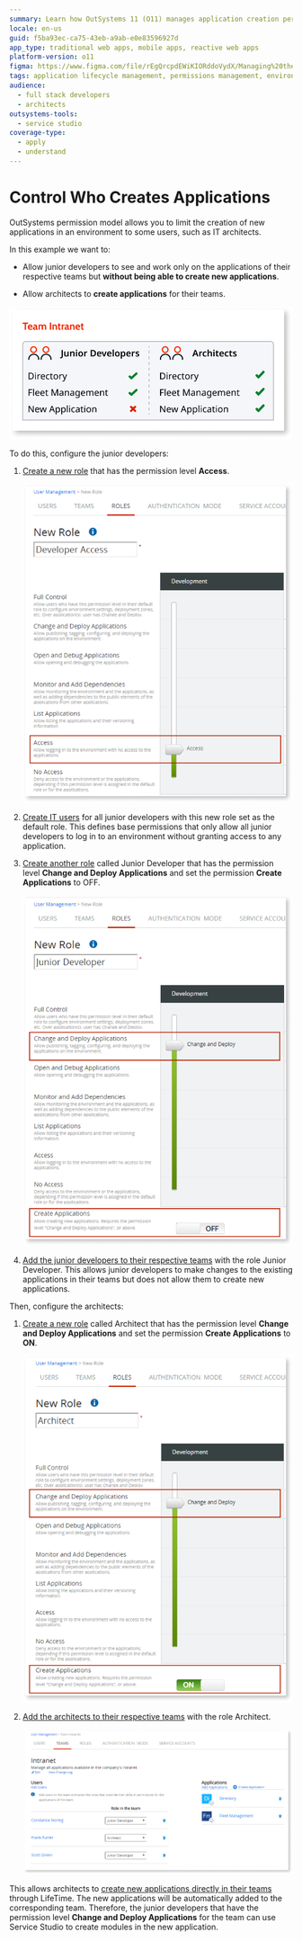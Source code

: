```yaml
---
summary: Learn how OutSystems 11 (O11) manages application creation permissions, allowing architects to create applications while restricting junior developers.
locale: en-us
guid: f5ba93ec-ca75-43eb-a9ab-e0e83596927d
app_type: traditional web apps, mobile apps, reactive web apps
platform-version: o11
figma: https://www.figma.com/file/rEgQrcpdEWiKIORddoVydX/Managing%20the%20Applications%20Lifecycle?node-id=267:73
tags: application lifecycle management, permissions management, environment configuration, user roles, outsystems best practices
audience:
  - full stack developers
  - architects
outsystems-tools:
  - service studio
coverage-type:
  - apply
  - understand
---
```


# Control Who Creates Applications

OutSystems permission model allows you to limit the creation of new applications in an environment to some users, such as IT architects.

In this example we want to:

* Allow junior developers to see and work only on the applications of their respective teams but **without being able to create new applications**.

* Allow architects to **create applications** for their teams.

![Diagram illustrating the control of application creation within a team in OutSystems](images/control-app-creation-team-diag.png "Team Application Creation Control Diagram")

To do this, configure the junior developers:

1. [Create a new role](create-an-it-role.md#create-a-new-role) that has the permission level **Access**.  

    ![Screenshot showing the configuration of the junior developer access role in OutSystems](images/control-app-creation-junior-access-role-lt.png "Junior Developer Access Role Configuration")

1. [Create IT users](create-an-it-user.md) for all junior developers with this new role set as the default role. This defines base permissions that only allow all junior developers to log in to an environment without granting access to any application.

1. [Create another role](create-an-it-role.md#create-a-new-role) called Junior Developer that has the permission level **Change and Deploy Applications** and set the permission **Create Applications** to OFF.  

    ![Screenshot displaying the junior developer deploy role with create applications permission turned off in OutSystems](images/control-app-creation-junior-deploy-role-lt.png "Junior Developer Deploy Role Configuration")

1. [Add the junior developers to their respective teams](create-an-it-team.md#add-it-users-to-the-team) with the role Junior Developer. This allows junior developers to make changes to the existing applications in their teams but does not allow them to create new applications.

Then, configure the architects:

1. [Create a new role](create-an-it-role.md#create-a-new-role) called Architect that has the permission level **Change and Deploy Applications** and set the permission **Create Applications** to **ON**.  

    ![Screenshot of the architect role configuration with create applications permission enabled in OutSystems](images/control-app-creation-architect-role-lt.png "Architect Role Configuration")

1. [Add the architects to their respective teams](create-an-it-team.md#add-it-users-to-the-team) with the role Architect.  

    ![Screenshot depicting the process of adding an architect to a team in OutSystems](images/control-app-creation-add-architect-to-team-lt.png "Adding Architect to Team")

This allows architects to [create new applications directly in their teams](create-an-it-team.md#create-a-new-application-in-the-team) through LifeTime. The new applications will be automatically added to the corresponding team. Therefore, the junior developers that have the permission level **Change and Deploy Applications** for the team can use Service Studio to create modules in the new application.
